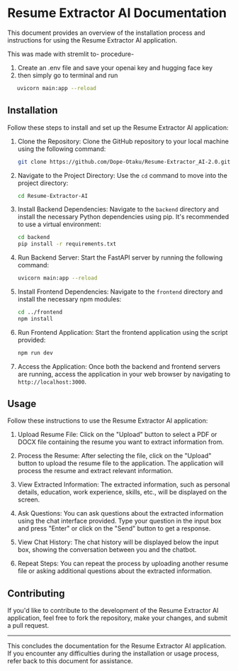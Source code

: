 # Resume Extractor AI Documentation

This document provides an overview of the installation process and instructions for using the Resume Extractor AI application.

This was made with stremlit to-
procedure-

1. Create an .env file and save your openai key and hugging face key
2. then simply go to terminal and run 
```bash
   uvicorn main:app --reload
   ```

## Installation

Follow these steps to install and set up the Resume Extractor AI application:

1. Clone the Repository: 
   Clone the GitHub repository to your local machine using the following command:
   ```bash
   git clone https://github.com/Dope-Otaku/Resume-Extractor_AI-2.0.git
   ```

2. Navigate to the Project Directory: 
   Use the `cd` command to move into the project directory:
   ```bash
   cd Resume-Extractor-AI
   ```

3. Install Backend Dependencies: 
   Navigate to the `backend` directory and install the necessary Python dependencies using pip. It's recommended to use a virtual environment:
   ```bash
   cd backend
   pip install -r requirements.txt
   ```

4. Run Backend Server: 
   Start the FastAPI server by running the following command:
   ```bash
   uvicorn main:app --reload
   ```

5. Install Frontend Dependencies: 
   Navigate to the `frontend` directory and install the necessary npm modules:
   ```bash
   cd ../frontend
   npm install
   ```

6. Run Frontend Application: 
   Start the frontend application using the script provided:
   ```bash
   npm run dev
   ```

7. Access the Application: 
   Once both the backend and frontend servers are running, access the application in your web browser by navigating to `http://localhost:3000`.

## Usage

Follow these instructions to use the Resume Extractor AI application:

1. Upload Resume File: 
   Click on the "Upload" button to select a PDF or DOCX file containing the resume you want to extract information from.

2. Process the Resume: 
   After selecting the file, click on the "Upload" button to upload the resume file to the application. The application will process the resume and extract relevant information.

3. View Extracted Information: 
   The extracted information, such as personal details, education, work experience, skills, etc., will be displayed on the screen.

4. Ask Questions: 
   You can ask questions about the extracted information using the chat interface provided. Type your question in the input box and press "Enter" or click on the "Send" button to get a response.

5. View Chat History: 
   The chat history will be displayed below the input box, showing the conversation between you and the chatbot.

6. Repeat Steps: 
   You can repeat the process by uploading another resume file or asking additional questions about the extracted information.

## Contributing

If you'd like to contribute to the development of the Resume Extractor AI application, feel free to fork the repository, make your changes, and submit a pull request.

---

This concludes the documentation for the Resume Extractor AI application. If you encounter any difficulties during the installation or usage process, refer back to this document for assistance.